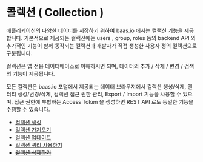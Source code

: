 # 콜렉션 ( Collection )
애플리케이션의 다양한 데이터를 저장하기 위하여 baas.io 에서는 컬랙션 기능을 제공합니다. 기본적으로 제공되는 컬랙션에는 users , group, roles 등의 backend API 와 추가적인 기능이 함께 동작되는 컬랙션과 개발자가 직접 생성한 사용자 정의 컬랙션으로 구분됩니다.

컬랙션은 앱 전용 데이터베이스로 이해하시면 되며, 데이터의 추가 / 삭제 / 변경 / 검색 의 기능이 제공됩니다.

모든 컬랙션은 baas.io 포털에서 제공되는 데이터 브라우져에서 컬랙션 생성/삭제, 엔터티 생성/변경/삭제, 컬랙션 접근 권한 관리, Export / Import 기능을 사용할 수 있으며, 접근 권한에 부합하는 Access Token 을 생성하면 REST API 로도 동일한 기능을 수행할 수 있습니다.

* [컬랙션 생성](./collection/create)
* [컬랙션 가져오기](./collection/read)
* [컬랙션 업데이트](./collection/update)
* [컬랙션 쿼리 사용하기](./collection/query)
* ~~[컬랙션 삭제하기](./collection/delete)~~